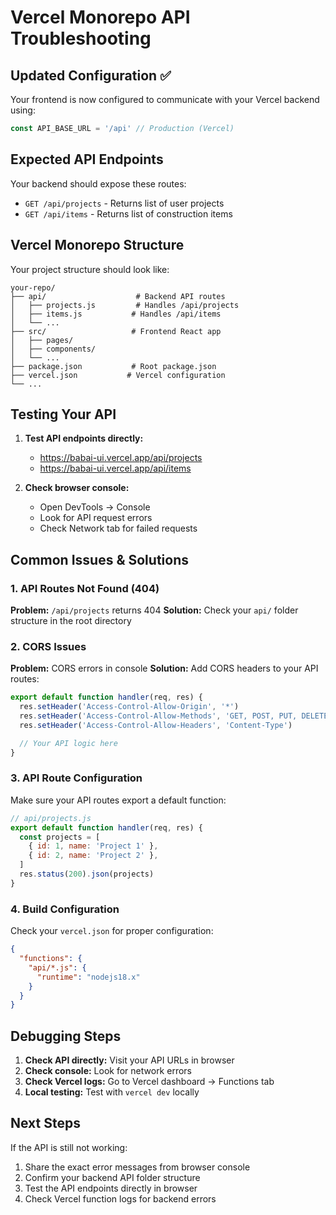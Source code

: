 # Vercel Monorepo API Troubleshooting

## Updated Configuration ✅

Your frontend is now configured to communicate with your Vercel backend using:

```javascript
const API_BASE_URL = '/api' // Production (Vercel)
```

## Expected API Endpoints

Your backend should expose these routes:

- `GET /api/projects` - Returns list of user projects
- `GET /api/items` - Returns list of construction items

## Vercel Monorepo Structure

Your project structure should look like:

```
your-repo/
├── api/                    # Backend API routes
│   ├── projects.js         # Handles /api/projects
│   ├── items.js           # Handles /api/items
│   └── ...
├── src/                   # Frontend React app
│   ├── pages/
│   ├── components/
│   └── ...
├── package.json           # Root package.json
├── vercel.json           # Vercel configuration
└── ...
```

## Testing Your API

1. **Test API endpoints directly:**

   - https://babai-ui.vercel.app/api/projects
   - https://babai-ui.vercel.app/api/items

2. **Check browser console:**
   - Open DevTools → Console
   - Look for API request errors
   - Check Network tab for failed requests

## Common Issues & Solutions

### 1. API Routes Not Found (404)

**Problem:** `/api/projects` returns 404
**Solution:** Check your `api/` folder structure in the root directory

### 2. CORS Issues

**Problem:** CORS errors in console
**Solution:** Add CORS headers to your API routes:

```javascript
export default function handler(req, res) {
  res.setHeader('Access-Control-Allow-Origin', '*')
  res.setHeader('Access-Control-Allow-Methods', 'GET, POST, PUT, DELETE')
  res.setHeader('Access-Control-Allow-Headers', 'Content-Type')

  // Your API logic here
}
```

### 3. API Route Configuration

Make sure your API routes export a default function:

```javascript
// api/projects.js
export default function handler(req, res) {
  const projects = [
    { id: 1, name: 'Project 1' },
    { id: 2, name: 'Project 2' },
  ]
  res.status(200).json(projects)
}
```

### 4. Build Configuration

Check your `vercel.json` for proper configuration:

```json
{
  "functions": {
    "api/*.js": {
      "runtime": "nodejs18.x"
    }
  }
}
```

## Debugging Steps

1. **Check API directly:** Visit your API URLs in browser
2. **Check console:** Look for network errors
3. **Check Vercel logs:** Go to Vercel dashboard → Functions tab
4. **Local testing:** Test with `vercel dev` locally

## Next Steps

If the API is still not working:

1. Share the exact error messages from browser console
2. Confirm your backend API folder structure
3. Test the API endpoints directly in browser
4. Check Vercel function logs for backend errors
